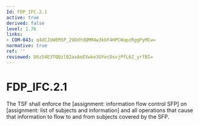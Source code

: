 ```yaml
---
Id: FDP_IFC.2.1
active: true
derived: false
level: 1.76
links:
- COM-043: q4dCJUWEM5P_29DdYdQMM4w3kbF4HPCWapzRggPyMCw=
normative: true
ref: ''
reviewed: D6z54E3TQQzlB2axAoEXwke3GYecDsvjPfL6Z_yrfBI=
---
```


# FDP_IFC.2.1

The TSF shall enforce the [assignment: information flow control SFP] on [assignment: list of subjects and information] and all operations that cause that information to flow to and from subjects covered by the SFP.